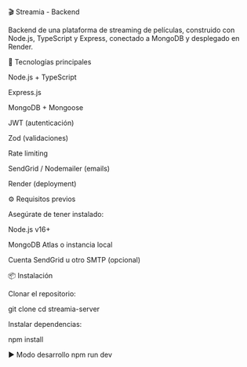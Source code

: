 🎬 Streamia - Backend

Backend de una plataforma de streaming de películas, construido con Node.js, TypeScript y Express, conectado a MongoDB y desplegado en Render.

🚀 Tecnologías principales

Node.js + TypeScript

Express.js

MongoDB + Mongoose

JWT (autenticación)

Zod (validaciones)

Rate limiting

SendGrid / Nodemailer (emails)

Render (deployment)


⚙️ Requisitos previos

Asegúrate de tener instalado:

Node.js v16+

MongoDB Atlas o instancia local

Cuenta SendGrid u otro SMTP (opcional)

📦 Instalación

Clonar el repositorio:

git clone <URL-del-repo>
cd streamia-server


Instalar dependencias:

npm install

▶️ Modo desarrollo
npm run dev

